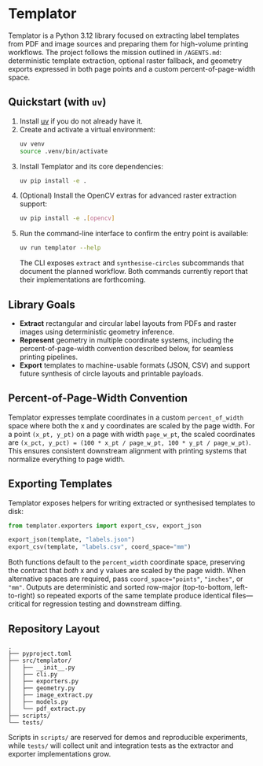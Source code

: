 # Templator

Templator is a Python 3.12 library focused on extracting label templates from PDF and image sources and preparing them for high-volume printing workflows. The project follows the mission outlined in `/AGENTS.md`: deterministic template extraction, optional raster fallback, and geometry exports expressed in both page points and a custom percent-of-page-width space.

## Quickstart (with `uv`)

1. Install [uv](https://github.com/astral-sh/uv) if you do not already have it.
2. Create and activate a virtual environment:
   ```bash
   uv venv
   source .venv/bin/activate
   ```
3. Install Templator and its core dependencies:
   ```bash
   uv pip install -e .
   ```
4. (Optional) Install the OpenCV extras for advanced raster extraction support:
   ```bash
   uv pip install -e .[opencv]
   ```
5. Run the command-line interface to confirm the entry point is available:
   ```bash
   uv run templator --help
   ```
   The CLI exposes `extract` and `synthesise-circles` subcommands that document
   the planned workflow. Both commands currently report that their
   implementations are forthcoming.

## Library Goals

- **Extract** rectangular and circular label layouts from PDFs and raster images using deterministic geometry inference.
- **Represent** geometry in multiple coordinate systems, including the percent-of-page-width convention described below, for seamless printing pipelines.
- **Export** templates to machine-usable formats (JSON, CSV) and support future synthesis of circle layouts and printable payloads.

## Percent-of-Page-Width Convention

Templator expresses template coordinates in a custom `percent_of_width` space where both the x and y coordinates are scaled by the page width. For a point `(x_pt, y_pt)` on a page with width `page_w_pt`, the scaled coordinates are `(x_pct, y_pct) = (100 * x_pt / page_w_pt, 100 * y_pt / page_w_pt)`. This ensures consistent downstream alignment with printing systems that normalize everything to page width.

## Exporting Templates

Templator exposes helpers for writing extracted or synthesised templates to disk:

```python
from templator.exporters import export_csv, export_json

export_json(template, "labels.json")
export_csv(template, "labels.csv", coord_space="mm")
```

Both functions default to the `percent_width` coordinate space, preserving the contract that *both* x and y values are scaled by the page width. When alternative spaces are required, pass `coord_space="points"`, `"inches"`, or `"mm"`. Outputs are deterministic and sorted row-major (top-to-bottom, left-to-right) so repeated exports of the same template produce identical files—critical for regression testing and downstream diffing.

## Repository Layout

```
.
├── pyproject.toml
├── src/templator/
│   ├── __init__.py
│   ├── cli.py
│   ├── exporters.py
│   ├── geometry.py
│   ├── image_extract.py
│   ├── models.py
│   └── pdf_extract.py
├── scripts/
└── tests/
```

Scripts in `scripts/` are reserved for demos and reproducible experiments, while `tests/` will collect unit and integration tests as the extractor and exporter implementations grow.
